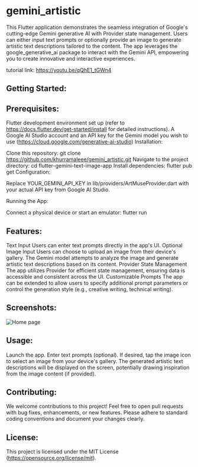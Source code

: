 # gemini_artistic

This Flutter application demonstrates the seamless integration of Google's cutting-edge Gemini generative AI with Provider state management. Users can either input text prompts or optionally provide an image to generate artistic text descriptions tailored to the content. The app leverages the google_generative_ai package to interact with the Gemini API, empowering you to create innovative and interactive experiences.

tutorial link: https://youtu.be/qQhE1_tGWn4
## Getting Started:

## Prerequisites:

Flutter development environment set up (refer to https://docs.flutter.dev/get-started/install for detailed instructions).
A Google AI Studio account and an API key for the Gemini model you wish to use (https://cloud.google.com/generative-ai-studio)
Installation:

Clone this repository: git clone https://github.com/khurramaleee/gemini_artistic.git
Navigate to the project directory: cd flutter-gemini-text-image-app
Install dependencies: flutter pub get
Configuration:

Replace YOUR_GEMINI_API_KEY in lib/providers/ArtMuseProvider.dart with your actual API key from Google AI Studio.

Running the App:

Connect a physical device or start an emulator: flutter run

## Features:

Text Input
Users can enter text prompts directly in the app's UI.
Optional Image Input
Users can choose to upload an image from their device's gallery. The Gemini model attempts to analyze the image and generate artistic text descriptions based on its content.
Provider State Management
The app utilizes Provider for efficient state management, ensuring data is accessible and consistent across the UI.
Customizable Prompts
The app can be extended to allow users to specify additional prompt parameters or control the generation style (e.g., creative writing, technical writing).

## Screenshots:


![Home page](https://github.com/khurramaleee/gemini_artistic/assets/38392342/4b626993-f461-44b0-ad8b-07335e85fbc3)



## Usage:

Launch the app.
Enter text prompts (optional).
If desired, tap the image icon to select an image from your device's gallery.
The generated artistic text descriptions will be displayed on the screen, potentially drawing inspiration from the image content (if provided).

## Contributing:

We welcome contributions to this project! Feel free to open pull requests with bug fixes, enhancements, or new features. Please adhere to standard coding conventions and document your changes clearly.

## License:

This project is licensed under the MIT License (https://opensource.org/license/mit).
